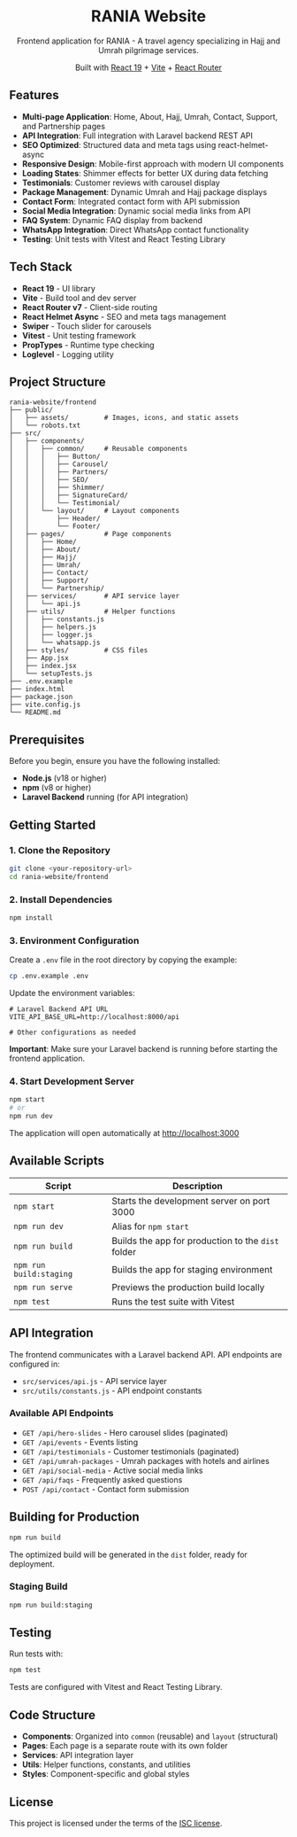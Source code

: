 <h1 align="center">
  RANIA Website
</h1>

<p align="center">
  Frontend application for RANIA - A travel agency specializing in Hajj and Umrah pilgrimage services.
</p>

<p align="center">
  Built with <a href="https://react.dev">React 19</a> + <a href="https://vitejs.dev">Vite</a> + <a href="https://reactrouter.com">React Router</a>
</p>

## Features

- **Multi-page Application**: Home, About, Hajj, Umrah, Contact, Support, and Partnership pages
- **API Integration**: Full integration with Laravel backend REST API
- **SEO Optimized**: Structured data and meta tags using react-helmet-async
- **Responsive Design**: Mobile-first approach with modern UI components
- **Loading States**: Shimmer effects for better UX during data fetching
- **Testimonials**: Customer reviews with carousel display
- **Package Management**: Dynamic Umrah and Hajj package displays
- **Contact Form**: Integrated contact form with API submission
- **Social Media Integration**: Dynamic social media links from API
- **FAQ System**: Dynamic FAQ display from backend
- **WhatsApp Integration**: Direct WhatsApp contact functionality
- **Testing**: Unit tests with Vitest and React Testing Library

## Tech Stack

- **React 19** - UI library
- **Vite** - Build tool and dev server
- **React Router v7** - Client-side routing
- **React Helmet Async** - SEO and meta tags management
- **Swiper** - Touch slider for carousels
- **Vitest** - Unit testing framework
- **PropTypes** - Runtime type checking
- **Loglevel** - Logging utility

## Project Structure

```
rania-website/frontend
├── public/
│   ├── assets/         # Images, icons, and static assets
│   └── robots.txt
├── src/
│   ├── components/
│   │   ├── common/     # Reusable components
│   │   │   ├── Button/
│   │   │   ├── Carousel/
│   │   │   ├── Partners/
│   │   │   ├── SEO/
│   │   │   ├── Shimmer/
│   │   │   ├── SignatureCard/
│   │   │   └── Testimonial/
│   │   └── layout/     # Layout components
│   │       ├── Header/
│   │       └── Footer/
│   ├── pages/          # Page components
│   │   ├── Home/
│   │   ├── About/
│   │   ├── Hajj/
│   │   ├── Umrah/
│   │   ├── Contact/
│   │   ├── Support/
│   │   └── Partnership/
│   ├── services/       # API service layer
│   │   └── api.js
│   ├── utils/          # Helper functions
│   │   ├── constants.js
│   │   ├── helpers.js
│   │   ├── logger.js
│   │   └── whatsapp.js
│   ├── styles/         # CSS files
│   ├── App.jsx
│   ├── index.jsx
│   └── setupTests.js
├── .env.example
├── index.html
├── package.json
├── vite.config.js
└── README.md
```

## Prerequisites

Before you begin, ensure you have the following installed:
- **Node.js** (v18 or higher)
- **npm** (v8 or higher)
- **Laravel Backend** running (for API integration)

## Getting Started

### 1. Clone the Repository

```bash
git clone <your-repository-url>
cd rania-website/frontend
```

### 2. Install Dependencies

```bash
npm install
```

### 3. Environment Configuration

Create a `.env` file in the root directory by copying the example:

```bash
cp .env.example .env
```

Update the environment variables:

```env
# Laravel Backend API URL
VITE_API_BASE_URL=http://localhost:8000/api

# Other configurations as needed
```

**Important**: Make sure your Laravel backend is running before starting the frontend application.

### 4. Start Development Server

```bash
npm start
# or
npm run dev
```

The application will open automatically at [http://localhost:3000](http://localhost:3000)

## Available Scripts

| Script              | Description                                                    |
| ------------------- | -------------------------------------------------------------- |
| `npm start`         | Starts the development server on port 3000                     |
| `npm run dev`       | Alias for `npm start`                                          |
| `npm run build`     | Builds the app for production to the `dist` folder             |
| `npm run build:staging` | Builds the app for staging environment                      |
| `npm run serve`     | Previews the production build locally                          |
| `npm test`          | Runs the test suite with Vitest                                |

## API Integration

The frontend communicates with a Laravel backend API. API endpoints are configured in:
- `src/services/api.js` - API service layer
- `src/utils/constants.js` - API endpoint constants

### Available API Endpoints

- `GET /api/hero-slides` - Hero carousel slides (paginated)
- `GET /api/events` - Events listing
- `GET /api/testimonials` - Customer testimonials (paginated)
- `GET /api/umrah-packages` - Umrah packages with hotels and airlines
- `GET /api/social-media` - Active social media links
- `GET /api/faqs` - Frequently asked questions
- `POST /api/contact` - Contact form submission

## Building for Production

```bash
npm run build
```

The optimized build will be generated in the `dist` folder, ready for deployment.

### Staging Build

```bash
npm run build:staging
```

## Testing

Run tests with:

```bash
npm test
```

Tests are configured with Vitest and React Testing Library.

## Code Structure

- **Components**: Organized into `common` (reusable) and `layout` (structural)
- **Pages**: Each page is a separate route with its own folder
- **Services**: API integration layer
- **Utils**: Helper functions, constants, and utilities
- **Styles**: Component-specific and global styles

## License

This project is licensed under the terms of the [ISC license](LICENSE).
